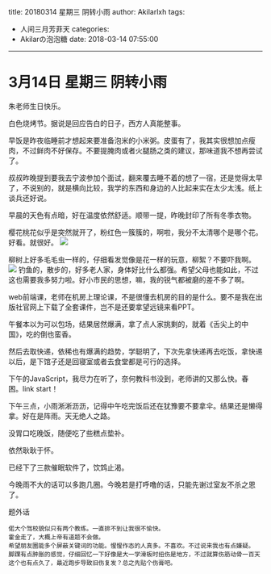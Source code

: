 title: 20180314 星期三 阴转小雨
author: Akilarlxh
tags:
  - 人间三月芳菲天
categories:
  - Akilarの泡泡糖
date: 2018-03-14 07:55:00
---
# 3月14日 星期三 阴转小雨

朱老师生日快乐。

白色烧烤节。据说是回应告白的日子，西方人真能整事。

早饭是昨夜临睡前才想起来要准备泡米的小米粥。皮蛋有了，我其实很想加点瘦肉，不过鲜肉不好保存。不要提腌肉或者火腿肠之类的建议，那味道我不想再尝试了。

叔叔昨晚提到要我去宁波参加个面试，翻来覆去睡不着的想了一宿，还是觉得太早了，不说别的，就是横向比较，我学的东西和身边的人比起来实在太少太浅。纸上谈兵还好说。

早晨的天色有点暗，好在温度依然舒适。顺带一提，昨晚封印了所有冬季衣物。

樱花桃花似乎是突然就开了，粉红色一簇簇的，啊啦，我分不太清哪个是哪个花。好看。就很好。
![](https://s2.ax1x.com/2019/04/10/ATa5qK.jpg)

柳树上好多毛毛虫一样的，仔细看发觉像是花一样的玩意，柳絮？不要吓我啊。
![](https://s2.ax1x.com/2019/04/10/ATa4r6.jpg)
钓鱼的，散步的，好多老人家，身体好比什么都强。希望父母也能如此，不过这也需要我多努力啦。好小市民的思想，嘛，我的锐气都被磨的差不多了啊。

web前端课，老师在机房上理论课，不是很懂去机房的目的是什么。要不是我在出版社官网上下载了全套课件，岂不是还要拿望远镜来看PPT。

午餐本以为可以包场，结果居然爆满，拿了点人家挑剩的，就着《舌尖上的中国》，吃的倒也蛮香。

然后去取快递，依稀也有爆满的趋势，学聪明了，下次先拿快递再去吃饭，拿快递以后，是下馆子还是回寝室或者去食堂都是可行的选择。

下午的JavaScript，我尽力在听了，奈何教科书没到，老师讲的又那么快。春困。link start！

下午三点，小雨淅淅沥沥，记得中午吃完饭后还在犹豫要不要拿伞。结果还是懒得拿。好在是阵雨。天无绝人之路。

没胃口吃晚饭，随便吃了些糕点垫补。

依然耿耿于怀。

已经下了三款催眠软件了，饮鸩止渴。

今晚雨不大的话可以多跑几圈。今晚若是打呼噜的话，只能先谢过室友不杀之恩了。

题外话
```
偌大个驾校貌似只有两个教练。一直排不到让我很不愉快。
霍金走了，大概上帝有道题不会做。
希望朋友圈能多个屏蔽关键词的功能。惺惺作态的人真多。不喜欢。不过说来我也有点嫌疑。
脚踝有点肿胀的感觉，仔细回忆一下好像是大一学滑板时扭伤是地方，不过就算伤筋动骨一百天这个也有点久了，最近跑步导致旧伤复发？总之先贴个伤膏吧。
```